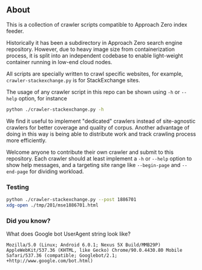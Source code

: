 ## About

This is a collection of crawler scripts compatible to Approach Zero index feeder.

Historically it has been a subdirectory in Approach Zero search engine repository.
However, due to heavy image size from containerization process, it is split into an independent codebase to enable light-weight container running in low-end cloud nodes.

All scripts are specially written to crawl specific websites, for example, `crawler-stackexchange.py` is for StackExchange sites.

The usage of any crawler script in this repo can be shown using `-h` or `--help` option, for instance
```sh
python ./crawler-stackexchange.py -h
```

We find it useful to implement "dedicated" crawlers instead of site-agnostic crawlers for better coverage and quality of corpus. Another advantage of doing in this way is being able to distribute work and track crawling process more efficiently.

Welcome anyone to contribute their own crawler and submit to this repository. Each crawler should at least implement a `-h` or `--help` option to show help messages, and a targeting site range like `--begin-page` and `--end-page` for dividing workload.

### Testing
```sh
python ./crawler-stackexchange.py --post 1886701
xdg-open ./tmp/201/mse1886701.html
```

### Did you know?
What does Google bot UserAgent string look like?
```
Mozilla/5.0 (Linux; Android 6.0.1; Nexus 5X Build/MMB29P) AppleWebKit/537.36 (KHTML, like Gecko) Chrome/90.0.4430.80 Mobile Safari/537.36 (compatible; Googlebot/2.1; +http://www.google.com/bot.html)
```
